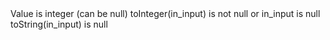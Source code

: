 <?xml version='1.0' encoding='UTF-8'?>
<expressionRulesNode ruleType="Validity Rule" ruleTypeLabel="Validity Rule" name="Is Number (Non Mandatory)" elemId="12054510" code="IS_INT" type="ExpressionRule">
	<description>Value is integer (can be null)</description>
	<validity>toInteger(in_input) is not null
or
in_input is null
</validity>
	<ruleColumnWrapper>
		<ruleColumnNode name="in_input" elemId="12054519" type="string"/>
	</ruleColumnWrapper>
	<ruleExpressionWrapper>
		<ruleExpressionNode description="Value is not null and not integer" elemId="12054526" code="NOT_INTEGER">
			<expression>toString(in_input) is null</expression>
		</ruleExpressionNode>
	</ruleExpressionWrapper>
</expressionRulesNode>
